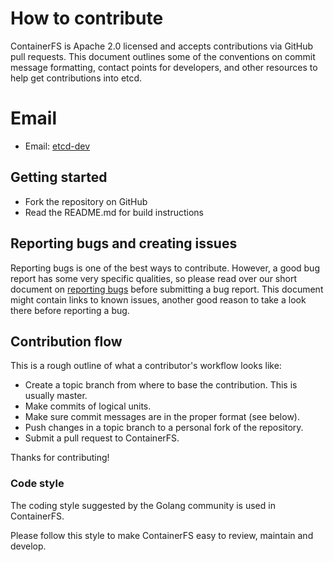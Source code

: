 # How to contribute

ContainerFS is Apache 2.0 licensed and accepts contributions via GitHub pull requests. This document outlines some of the conventions on commit message formatting, contact points for developers, and other resources to help get contributions into etcd.

# Email 

- Email: [etcd-dev](zhengxiaochuan-3@163.com)

## Getting started

- Fork the repository on GitHub
- Read the README.md for build instructions

## Reporting bugs and creating issues

Reporting bugs is one of the best ways to contribute. However, a good bug report has some very specific qualities, so please read over our short document on [reporting bugs](https://github.com/coreos/etcd/blob/master/Documentation/reporting_bugs.md) before submitting a bug report. This document might contain links to known issues, another good reason to take a look there before reporting a bug.

## Contribution flow

This is a rough outline of what a contributor's workflow looks like:

- Create a topic branch from where to base the contribution. This is usually master.
- Make commits of logical units.
- Make sure commit messages are in the proper format (see below).
- Push changes in a topic branch to a personal fork of the repository.
- Submit a pull request to ContainerFS.

Thanks for contributing!

### Code style

The coding style suggested by the Golang community is used in ContainerFS.

Please follow this style to make ContainerFS easy to review, maintain and develop.
